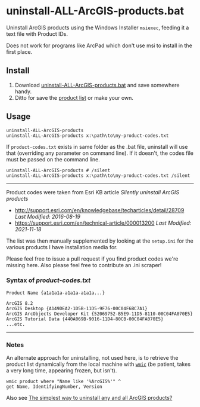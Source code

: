 # uninstall-ALL-ArcGIS-products.bat

Uninstall ArcGIS products using the Windows Installer `msiexec`, feeding it a text file with Product IDs.

Does not work for programs like ArcPad which don't use msi to install in the first place.  

## Install

1. Download [uninstall-ALL-ArcGIS-products.bat](https://github.com/envygeo/arcplus/blob/master/SysAdmin/deployment/uninstall-ALL-ArcGIS-products.bat) and save somewhere handy. 
2. Ditto for save the [product list](https://github.com/envygeo/arcplus/tree/master/SysAdmin/deployment/product-codes) or make your own.

## Usage

    uninstall-ALL-ArcGIS-products    
    uninstall-ALL-ArcGIS-products x:\path\to\my-product-codes.txt

If `product-codes.txt` exists in same folder as the .bat file, uninstall will use that (overriding any parameter on command line). If it doesn't, the codes file must be passed on the command line.

    uninstall-ALL-ArcGIS-products # /silent
    uninstall-ALL-ArcGIS-products x:\path\to\my-product-codes.txt /silent

---------

Product codes were taken from Esri KB article _Silently uninstall ArcGIS products_

* http://support.esri.com/en/knowledgebase/techarticles/detail/28709 *Last Modified: 2016-08-19*
* https://support.esri.com/en/technical-article/000013200 *Last Modified: 2021-11-18*

The list was then manually supplemented by looking at the `setup.ini` for the various products I have installation media for.   

Please feel free to issue a pull request if you find product codes we're missing here. Also please feel free to contribute an .ini scraper!

### Syntax of *product-codes.txt*

    Product Name {a1a1a1a-a1a1a-a1a1a...}
    
    ArcGIS 8.2
    ArcGIS Desktop {A149DEA2-1D5B-11D5-9F76-00C04F6BC7A1}
    ArcGIS ArcObjects Developer Kit {52069752-B5E9-11D5-8110-00C04FA070E5}
    ArcGIS Tutorial Data {440A069B-9016-11D4-80CB-00C04FA070E5}
    ...etc.

-----

### Notes

An alternate approach for uninstalling, not used here, is to retrieve the product list dynamically from the local machine with [`wmic`](http://technet.microsoft.com/en-us/library/bb742610.aspx) (be patient, takes a very long time, appearing frozen, but isn't).

    wmic product where "Name like '%ArcGIS%'" ^
    get Name, IdentifyingNumber, Version 

Also see [The simplest way to uninstall any and all ArcGIS products?](http://gis.stackexchange.com/questions/49290/the-simplest-way-to-uninstall-any-and-all-arcgis-products)